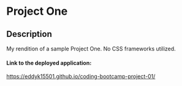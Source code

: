 # Project One

## Description
My rendition of a sample Project One. No CSS frameworks utilized.

#### Link to the deployed application:
https://eddyk15501.github.io/coding-bootcamp-project-01/

